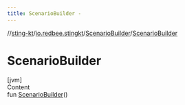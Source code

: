 ```yaml
---
title: ScenarioBuilder -
---
```

//[sting-kt](../../index.md)/[io.redbee.stingkt](../index.md)/[ScenarioBuilder](index.md)/[ScenarioBuilder](-scenario-builder.md)



# ScenarioBuilder  
[jvm]  
Content  
fun [ScenarioBuilder](-scenario-builder.md)()  



